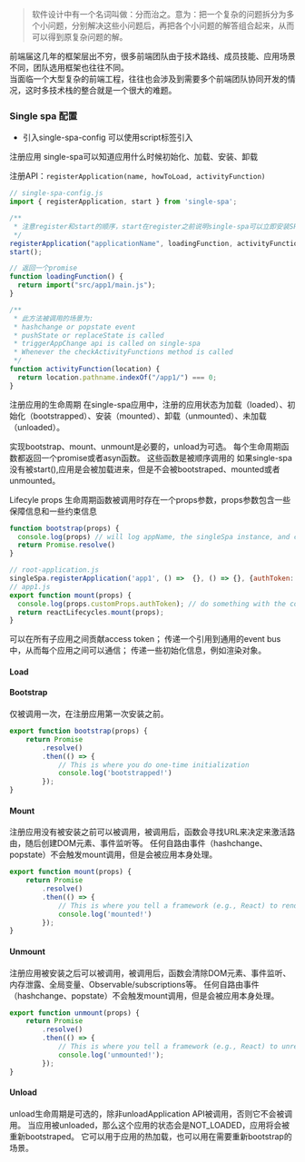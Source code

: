 > 软件设计中有一个名词叫做：分而治之。意为：把一个复杂的问题拆分为多个小问题，分别解决这些小问题后，再把各个小问题的解答组合起来，从而可以得到原复杂问题的解。

前端届这几年的框架层出不穷，很多前端团队由于技术路线、成员技能、应用场景不同，团队选用框架也往往不同。  
当面临一个大型复杂的前端工程，往往也会涉及到需要多个前端团队协同开发的情况，这时多技术栈的整合就是一个很大的难题。


### Single spa 配置

- 引入single-spa-config
可以使用script标签引入


注册应用
single-spa可以知道应用什么时候初始化、加载、安装、卸载

注册API：`registerApplication(name, howToLoad, activityFunction)`

``` js
// single-spa-config.js
import { registerApplication, start } from 'single-spa';

/**
 * 注意register和start的顺序，start在register之前说明single-spa可以立即安装SPA应用，不用等待SPA应用的初始化。
 */
registerApplication("applicationName", loadingFunction, activityFunction);
start();

// 返回一个promise
function loadingFunction() {
  return import("src/app1/main.js");
}

/**
 * 此方法被调用的场景为:
 * hashchange or popstate event
 * pushState or replaceState is called
 * triggerAppChange api is called on single-spa
 * Whenever the checkActivityFunctions method is called
 */
function activityFunction(location) {
  return location.pathname.indexOf("/app1/") === 0;
}
```

注册应用的生命周期
在single-spa应用中，注册的应用状态为加载（loaded）、初始化（bootstrapped）、安装（mounted）、卸载（unmounted）、未加载（unloaded）。

实现bootstrap、mount、unmount是必要的，unload为可选。
每个生命周期函数都返回一个promise或者asyn函数。
这些函数是被顺序调用的
如果single-spa没有被start(),应用是会被加载进来，但是不会被bootstraped、mounted或者unmounted。

Lifecyle props
生命周期函数被调用时存在一个props参数，props参数包含一些保障信息和一些约束信息
```js
function bootstrap(props) {
  console.log(props) // will log appName, the singleSpa instance, and custom props
  return Promise.resolve()
}
```

```js
// root-application.js
singleSpa.registerApplication('app1', () =>  {}, () => {}, {authToken: "d83jD63UdZ6RS6f70D0"});
// app1.js
export function mount(props) {
  console.log(props.customProps.authToken); // do something with the common authToken in app1
  return reactLifecycles.mount(props);
}
```
可以在所有子应用之间贡献access token；
传递一个引用到通用的event bus中，从而每个应用之间可以通信；
传递一些初始化信息，例如渲染对象。

#### Load  


#### Bootstrap  
仅被调用一次，在注册应用第一次安装之前。
```js
export function bootstrap(props) {
	return Promise
		.resolve()
		.then(() => {
			// This is where you do one-time initialization
			console.log('bootstrapped!')
		});
}
```

#### Mount
注册应用没有被安装之前可以被调用，被调用后，函数会寻找URL来决定来激活路由，随后创建DOM元素、事件监听等。
任何自路由事件（hashchange、popstate）不会触发mount调用，但是会被应用本身处理。
```js
export function mount(props) {
	return Promise
		.resolve()
		.then(() => {
			// This is where you tell a framework (e.g., React) to render some ui to the dom
			console.log('mounted!')
		});
}
```
#### Unmount
注册应用被安装之后可以被调用，被调用后，函数会清除DOM元素、事件监听、内存泄露、全局变量、Observable/subscriptions等。
任何自路由事件（hashchange、popstate）不会触发mount调用，但是会被应用本身处理。
```js
export function unmount(props) {
	return Promise
		.resolve()
		.then(() => {
			// This is where you tell a framework (e.g., React) to unrender some ui from the dom
			console.log('unmounted!');
		});
}
```

#### Unload
unload生命周期是可选的，除非unloadApplication API被调用，否则它不会被调用。
当应用被unloaded，那么这个应用的状态会是NOT_LOADED，应用将会被重新bootstraped。
它可以用于应用的热加载，也可以用在需要重新bootstrap的场景。

